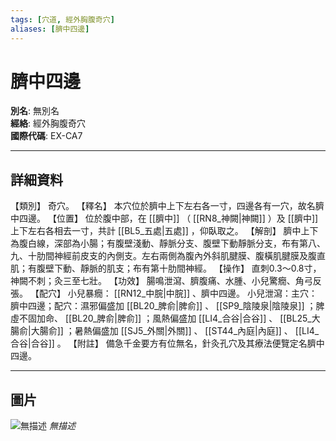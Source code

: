 ```yaml
---
tags: [穴道, 經外胸腹奇穴]
aliases: [臍中四邊]
---
```


# 臍中四邊

**別名**: 無別名  
**經絡**: 經外胸腹奇穴  
**國際代碼**: EX-CA7  

---

## 詳細資料
【類別】
奇穴。
【釋名】
本穴位於臍中上下左右各一寸，四邊各有一穴，故名臍中四邊。
【位置】
位於腹中部，在 [[臍中]] （ [[RN8_神闕|神闕]] ）及 [[臍中]] 上下左右各相去一寸，共計 [[BL5_五處|五處]] ，仰臥取之。
【解剖】
臍中上下為腹白線，深部為小腸；有腹壁淺動、靜脈分支、腹壁下動靜脈分支，布有第八、九、十肋間神經前皮支的內側支。左右兩側為腹內外斜肌腱膜、腹橫肌腱膜及腹直肌；有腹壁下動、靜脈的肌支；布有第十肋間神經。
【操作】
直刺0.3～0.8寸，神闕不刺；灸三至七壯。
【功效】
腸鳴泄瀉、臍腹痛、水腫、小兒驚癇、角弓反張。
【配穴】
小兒暴癇： [[RN12_中脘|中脘]] 、臍中四邊。
小兒泄瀉：主穴：臍中四邊；配穴：濕邪偏盛加 [[BL20_脾俞|脾俞]] 、 [[SP9_陰陵泉|陰陵泉]] ；脾虛不固加命、 [[BL20_脾俞|脾俞]] ；風熱偏盛加 [[LI4_合谷|合谷]] 、 [[BL25_大腸俞|大腸俞]] ；暑熱偏盛加 [[SJ5_外關|外關]] 、 [[ST44_內庭|內庭]] 、 [[LI4_合谷|合谷]] 。
【附註】
備急千金要方有位無名，針灸孔穴及其療法便覽定名臍中四邊。

---

## 圖片
![無描述](https://yibian.hopto.org/pic/shu16/514.gif)
_無描述_

